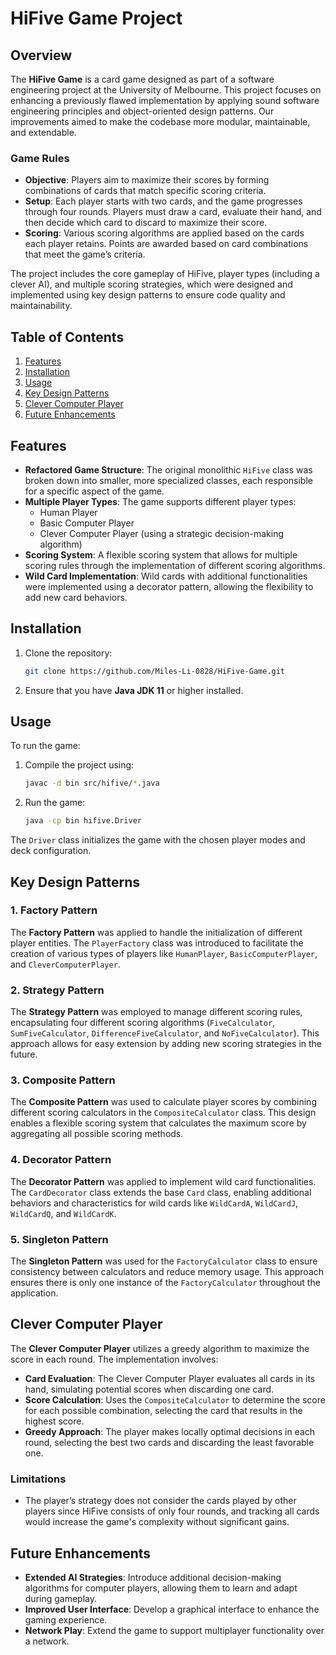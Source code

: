# HiFive Game Project

## Overview

The **HiFive Game** is a card game designed as part of a software engineering project at the University of Melbourne. This project focuses on enhancing a previously flawed implementation by applying sound software engineering principles and object-oriented design patterns. Our improvements aimed to make the codebase more modular, maintainable, and extendable.

### Game Rules
- **Objective**: Players aim to maximize their scores by forming combinations of cards that match specific scoring criteria.
- **Setup**: Each player starts with two cards, and the game progresses through four rounds. Players must draw a card, evaluate their hand, and then decide which card to discard to maximize their score.
- **Scoring**: Various scoring algorithms are applied based on the cards each player retains. Points are awarded based on card combinations that meet the game’s criteria.

The project includes the core gameplay of HiFive, player types (including a clever AI), and multiple scoring strategies, which were designed and implemented using key design patterns to ensure code quality and maintainability.

## Table of Contents

1. [Features](#features)
2. [Installation](#installation)
3. [Usage](#usage)
4. [Key Design Patterns](#key-design-patterns)
5. [Clever Computer Player](#clever-computer-player)
6. [Future Enhancements](#future-enhancements)

## Features

- **Refactored Game Structure**: The original monolithic `HiFive` class was broken down into smaller, more specialized classes, each responsible for a specific aspect of the game.
- **Multiple Player Types**: The game supports different player types:
  - Human Player
  - Basic Computer Player
  - Clever Computer Player (using a strategic decision-making algorithm)
- **Scoring System**: A flexible scoring system that allows for multiple scoring rules through the implementation of different scoring algorithms.
- **Wild Card Implementation**: Wild cards with additional functionalities were implemented using a decorator pattern, allowing the flexibility to add new card behaviors.

## Installation

1. Clone the repository:
   ```sh
   git clone https://github.com/Miles-Li-0828/HiFive-Game.git
   ```
2. Ensure that you have **Java JDK 11** or higher installed.

## Usage

To run the game:

1. Compile the project using:
   ```sh
   javac -d bin src/hifive/*.java
   ```
2. Run the game:
   ```sh
   java -cp bin hifive.Driver
   ```

The `Driver` class initializes the game with the chosen player modes and deck configuration.

## Key Design Patterns

### 1. Factory Pattern
The **Factory Pattern** was applied to handle the initialization of different player entities. The `PlayerFactory` class was introduced to facilitate the creation of various types of players like `HumanPlayer`, `BasicComputerPlayer`, and `CleverComputerPlayer`.

### 2. Strategy Pattern
The **Strategy Pattern** was employed to manage different scoring rules, encapsulating four different scoring algorithms (`FiveCalculator`, `SumFiveCalculator`, `DifferenceFiveCalculator`, and `NoFiveCalculator`). This approach allows for easy extension by adding new scoring strategies in the future.

### 3. Composite Pattern
The **Composite Pattern** was used to calculate player scores by combining different scoring calculators in the `CompositeCalculator` class. This design enables a flexible scoring system that calculates the maximum score by aggregating all possible scoring methods.

### 4. Decorator Pattern
The **Decorator Pattern** was applied to implement wild card functionalities. The `CardDecorator` class extends the base `Card` class, enabling additional behaviors and characteristics for wild cards like `WildCardA`, `WildCardJ`, `WildCardQ`, and `WildCardK`.

### 5. Singleton Pattern
The **Singleton Pattern** was used for the `FactoryCalculator` class to ensure consistency between calculators and reduce memory usage. This approach ensures there is only one instance of the `FactoryCalculator` throughout the application.

## Clever Computer Player

The **Clever Computer Player** utilizes a greedy algorithm to maximize the score in each round. The implementation involves:

- **Card Evaluation**: The Clever Computer Player evaluates all cards in its hand, simulating potential scores when discarding one card.
- **Score Calculation**: Uses the `CompositeCalculator` to determine the score for each possible combination, selecting the card that results in the highest score.
- **Greedy Approach**: The player makes locally optimal decisions in each round, selecting the best two cards and discarding the least favorable one.

### Limitations
- The player’s strategy does not consider the cards played by other players since HiFive consists of only four rounds, and tracking all cards would increase the game's complexity without significant gains.

## Future Enhancements

- **Extended AI Strategies**: Introduce additional decision-making algorithms for computer players, allowing them to learn and adapt during gameplay.
- **Improved User Interface**: Develop a graphical interface to enhance the gaming experience.
- **Network Play**: Extend the game to support multiplayer functionality over a network.

